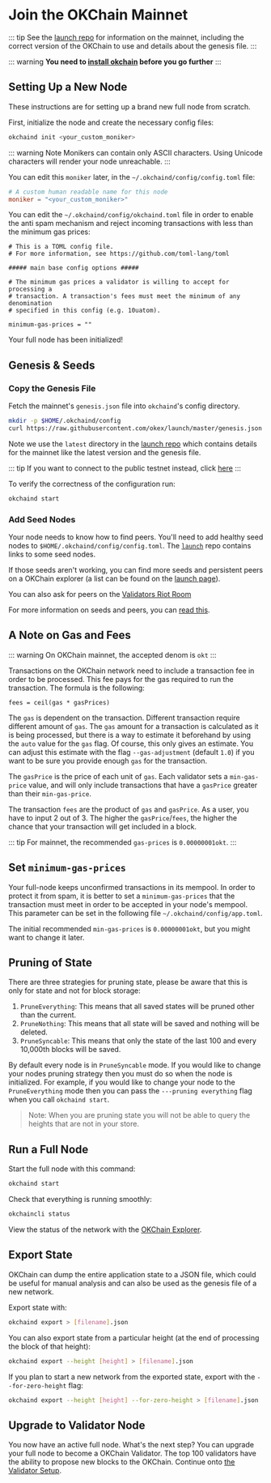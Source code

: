 <!--
order: 3
-->

# Join the OKChain Mainnet

::: tip 
See the [launch repo](https://github.com/okex/launch) for
information on the mainnet, including the correct version
of the OKChain to use and details about the genesis file.
:::

::: warning
**You need to [install okchain](./install-okchain.html) before you go further**
:::

## Setting Up a New Node

These instructions are for setting up a brand new full node from scratch.

First, initialize the node and create the necessary config files:

```bash
okchaind init <your_custom_moniker>
```

::: warning Note
Monikers can contain only ASCII characters. Using Unicode characters will render your node unreachable.
:::

You can edit this `moniker` later, in the `~/.okchaind/config/config.toml` file:

```toml
# A custom human readable name for this node
moniker = "<your_custom_moniker>"
```

You can edit the `~/.okchaind/config/okchaind.toml` file in order to enable the anti spam mechanism and reject incoming transactions with less than the minimum gas prices:

```
# This is a TOML config file.
# For more information, see https://github.com/toml-lang/toml

##### main base config options #####

# The minimum gas prices a validator is willing to accept for processing a
# transaction. A transaction's fees must meet the minimum of any denomination
# specified in this config (e.g. 10uatom).

minimum-gas-prices = ""
```

Your full node has been initialized! 

## Genesis & Seeds

### Copy the Genesis File

Fetch the mainnet's `genesis.json` file into `okchaind`'s config directory.

```bash
mkdir -p $HOME/.okchaind/config
curl https://raw.githubusercontent.com/okex/launch/master/genesis.json > $HOME/.okchaind/config/genesis.json
```

Note we use the `latest` directory in the [launch repo](https://github.com/okex/launch) which contains details for the mainnet like the latest version and the genesis file. 

::: tip
If you want to connect to the public testnet instead, click [here](./join-okchain-testnet.html)
:::

To verify the correctness of the configuration run:

```bash
okchaind start
```

### Add Seed Nodes

Your node needs to know how to find peers. You'll need to add healthy seed nodes to `$HOME/.okchaind/config/config.toml`. The [`launch`](https://github.com/okex/launch) repo contains links to some seed nodes.

If those seeds aren't working, you can find more seeds and persistent peers on a OKChain explorer (a list can be found on the [launch page](https://okchain.network/launch)). 

You can also ask for peers on the [Validators Riot Room](https://riot.im/app/#/room/#okchain-validators:matrix.org)

For more information on seeds and peers, you can [read this](https://docs.tendermint.com/master/spec/p2p/peer.html).

## A Note on Gas and Fees

::: warning
On OKChain mainnet, the accepted denom is `okt`
:::

Transactions on the OKChain network need to include a transaction fee in order to be processed. This fee pays for the gas required to run the transaction. The formula is the following:

```
fees = ceil(gas * gasPrices)
```

The `gas` is dependent on the transaction. Different transaction require different amount of `gas`. The `gas` amount for a transaction is calculated as it is being processed, but there is a way to estimate it beforehand by using the `auto` value for the `gas` flag. Of course, this only gives an estimate. You can adjust this estimate with the flag `--gas-adjustment` (default `1.0`) if you want to be sure you provide enough `gas` for the transaction. 

The `gasPrice` is the price of each unit of `gas`. Each validator sets a `min-gas-price` value, and will only include transactions that have a `gasPrice` greater than their `min-gas-price`. 

The transaction `fees` are the product of `gas` and `gasPrice`. As a user, you have to input 2 out of 3. The higher the `gasPrice`/`fees`, the higher the chance that your transaction will get included in a block. 

::: tip
For mainnet, the recommended `gas-prices` is `0.00000001okt`. 
::: 

## Set `minimum-gas-prices`

Your full-node keeps unconfirmed transactions in its mempool. In order to protect it from spam, it is better to set a `minimum-gas-prices` that the transaction must meet in order to be accepted in your node's mempool. This parameter can be set in the following file `~/.okchaind/config/app.toml`.

The initial recommended `min-gas-prices` is `0.00000001okt`, but you might want to change it later.

## Pruning of State

There are three strategies for pruning state, please be aware that this is only for state and not for block storage:

1. `PruneEverything`: This means that all saved states will be pruned other than the current.
2. `PruneNothing`: This means that all state will be saved and nothing will be deleted.
3. `PruneSyncable`: This means that only the state of the last 100 and every 10,000th blocks will be saved.

By default every node is in `PruneSyncable` mode. If you would like to change your nodes pruning strategy then you must do so when the node is initialized. For example, if you would like to change your node to the `PruneEverything` mode then you can pass the `---pruning everything` flag when you call `okchaind start`.

> Note: When you are pruning state you will not be able to query the heights that are not in your store.

## Run a Full Node

Start the full node with this command:

```bash
okchaind start
```

Check that everything is running smoothly:

```bash
okchaincli status
```

View the status of the network with the [OKChain Explorer](https://okchain.network/launch). 

## Export State

OKChain can dump the entire application state to a JSON file, which could be useful for manual analysis and can also be used as the genesis file of a new network.

Export state with:

```bash
okchaind export > [filename].json
```

You can also export state from a particular height (at the end of processing the block of that height):

```bash
okchaind export --height [height] > [filename].json
```

If you plan to start a new network from the exported state, export with the `--for-zero-height` flag:

```bash
okchaind export --height [height] --for-zero-height > [filename].json
```
## Upgrade to Validator Node

You now have an active full node. What's the next step? You can upgrade your full node to become a OKChain Validator. The top 100 validators have the ability to propose new blocks to the OKChain. Continue onto [the Validator Setup](../validators/validators-guide-cli.html).
